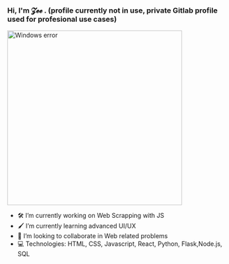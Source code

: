 ### Hi, I'm 𝓩𝓮𝓮 . (profile currently not in use, private Gitlab profile used for profesional use cases) 
<img src="https://media.giphy.com/media/hv5AEBpH3ZyNoRnABG/giphy.gif" alt="Windows error" width="400">


- :hammer_and_wrench: I’m currently working on Web Scrapping with JS
- :paintbrush: I’m currently learning advanced UI/UX
- 👯 I’m looking to collaborate in Web related problems
- :computer: Technologies: HTML, CSS, Javascript, React, Python, Flask,Node.js, SQL 
